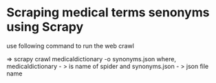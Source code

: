 # Scraping medical terms senonyms using Scrapy

use following command to run the web crawl

=> scrapy crawl medicaldictionary -o synonyms.json
where, medicaldictionary - > is name of spider
and synonyms.json - > json file name
